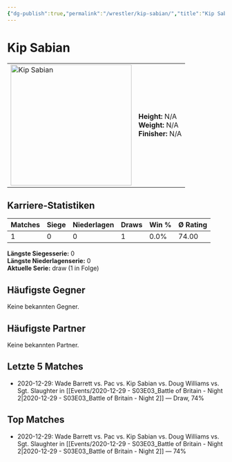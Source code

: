 ```yaml
---
{"dg-publish":true,"permalink":"/wrestler/kip-sabian/","title":"Kip Sabian","tags":["wrestler"],"noteIcon":""}
---
```



# Kip Sabian

<table>
        <tr>
        <td><img src="https://github.com/CptSpaulding1980/choke-slam-wrestling/releases/download/images/Kip_Sabian.png" width="280" alt="Kip Sabian"></td>
        <td>
        <b>Height:</b> N/A<br>
        <b>Weight:</b> N/A<br>
        <b>Finisher:</b> N/A<br>
        </td>
        </tr>
        </table>
        

## Karriere-Statistiken

| Matches | Siege | Niederlagen | Draws | Win % | Ø Rating |
|---------|-------|-------------|-------|-------|-----------|
| 1 | 0 | 0 | 1 | 0.0% | 74.00 |

**Längste Siegesserie:** 0<br>**Längste Niederlagenserie:** 0<br>**Aktuelle Serie:** draw (1 in Folge)


## Häufigste Gegner
Keine bekannten Gegner.

## Häufigste Partner
Keine bekannten Partner.

## Letzte 5 Matches
- 2020-12-29: Wade Barrett vs. Pac vs. Kip Sabian vs. Doug Williams vs. Sgt. Slaughter in [[Events/2020-12-29 - S03E03_Battle of Britain - Night 2\|2020-12-29 - S03E03_Battle of Britain - Night 2]] — Draw, 74%

## Top Matches
- 2020-12-29: Wade Barrett vs. Pac vs. Kip Sabian vs. Doug Williams vs. Sgt. Slaughter in [[Events/2020-12-29 - S03E03_Battle of Britain - Night 2\|2020-12-29 - S03E03_Battle of Britain - Night 2]] — 74%
